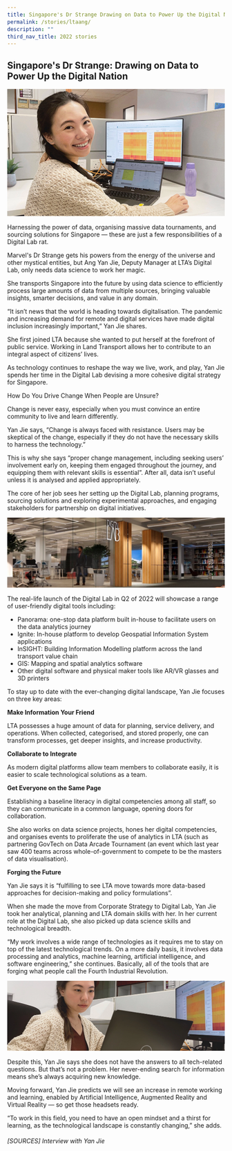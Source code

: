 ```yaml
---
title: Singapore's Dr Strange Drawing on Data to Power Up the Digital Nation
permalink: /stories/ltaang/
description: ""
third_nav_title: 2022 stories
---
```

## Singapore's Dr Strange: Drawing on Data to Power Up the Digital Nation 

![](/images/stories/2022%20stories/dr%20strange/dr%20strange%201.png)

Harnessing the power of data, organising massive data tournaments, and sourcing solutions for Singapore — these are just a few responsibilities of a Digital Lab rat. 

Marvel's Dr Strange gets his powers from the energy of the universe and other mystical entities, but Ang Yan Jie, Deputy Manager at LTA’s Digital Lab, only needs data science to work her magic.  

She transports Singapore into the future by using data science to efficiently process large amounts of data from multiple sources, bringing valuable insights, smarter decisions, and value in any domain. 
 
“It isn’t news that the world is heading towards digitalisation. The pandemic and increasing demand for remote and digital services have made digital inclusion increasingly important,” Yan Jie shares. 
 
She first joined LTA because she wanted to put herself at the forefront of public service. Working in Land Transport allows her to contribute to an integral aspect of citizens’ lives. 
 
As technology continues to reshape the way we live, work, and play, Yan Jie spends her time in the Digital Lab devising a more cohesive digital strategy for Singapore. 
 
How Do You Drive Change When People are Unsure?

Change is never easy, especially when you must convince an entire community to live and learn differently.  
 
Yan Jie says, “Change is always faced with resistance. Users may be skeptical of the change, especially if they do not have the necessary skills to harness the technology.”

This is why she says “proper change management, including seeking users’ involvement early on, keeping them engaged throughout the journey, and equipping them with relevant skills is essential”. After all, data isn’t useful unless it is analysed and applied appropriately. 
 
The core of her job sees her setting up the Digital Lab, planning programs, sourcing solutions and exploring experimental approaches, and engaging stakeholders for partnership on digital initiatives. 

![](/images/stories/2022%20stories/dr%20strange/dr%20strange%202.png)
 
The real-life launch of the Digital Lab in Q2 of 2022 will showcase a range of user-friendly digital tools including: 
* Panorama: one-stop data platform built in-house to facilitate users on the data analytics journey 
* Ignite: In-house platform to develop Geospatial Information System applications 
* InSIGHT: Building Information Modelling platform across the land transport value chain 
* GIS: Mapping and spatial analytics software
* Other digital software and physical maker tools like AR/VR glasses and 3D printers 
 
To stay up to date with the ever-changing digital landscape, Yan Jie focuses on three key areas: 

**Make Information Your Friend**

LTA possesses a huge amount of data for planning, service delivery, and operations. When collected, categorised, and stored properly, one can transform processes, get deeper insights, and increase productivity. 

**Collaborate to Integrate**

As modern digital platforms allow team members to collaborate easily, it is easier to scale technological solutions as a team.  

**Get Everyone on the Same Page**

Establishing a baseline literacy in digital competencies among all staff, so they can communicate in a common language, opening doors for collaboration. 
 
She also works on data science projects, hones her digital competencies, and organises events to proliferate the use of analytics in LTA (such as partnering GovTech on Data Arcade Tournament (an event which last year saw 400 teams across whole-of-government to compete to be the masters of data visualisation). 

**Forging the Future**

Yan Jie says it is “fulfilling to see LTA move towards more data-based approaches for decision-making and policy formulations”. 

When she made the move from Corporate Strategy to Digital Lab, Yan Jie took her analytical, planning and LTA domain skills with her. In her current role at the Digital Lab, she also picked up data science skills and technological breadth. 

“My work involves a wide range of technologies as it requires me to stay on top of the latest technological trends. On a more daily basis, it involves data processing and analytics, machine learning, artificial intelligence, and software engineering,” she continues. Basically, all of the tools that are forging what people call the Fourth Industrial Revolution.

![](/images/stories/2022%20stories/dr%20strange/dr%20strange%203.png)

Despite this, Yan Jie says she does not have the answers to all tech-related questions. But that’s not a problem. Her never-ending search for information means she’s always acquiring new knowledge. 
 
Moving forward, Yan Jie predicts we will see an increase in remote working and learning, enabled by Artificial Intelligence, Augmented Reality and Virtual Reality — so get those headsets ready. 

“To work in this field, you need to have an open mindset and a thirst for learning, as the technological landscape is constantly changing,” she adds.

###### [SOURCES] Interview with Yan Jie